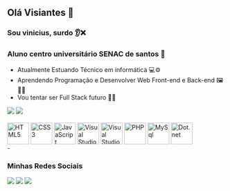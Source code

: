 ## Olá Visiantes 🤙
### Sou vinicius, surdo 👂❌
### Aluno centro universitário SENAC de santos 🏦

- Atualmente Estuando Técnico em informática 💻⚙
- Aprendendo Programação e Desenvolver Web Front-end e Back-end 🖼🔗🎲
- Vou tentar ser Full Stack futuro 🦾😎

<div>
<a herf="https://github.com/viniEvoTech">
  <img heigth="180em" src="https://github-readme-status.vercel.app/api?username=viniEvoTech&show_icons=false&theme=dracula&inclube_all_commits=true&count_private=true"/>
  <img heigth="180em" src="https://github-readme-status.vercel.app/api/top-langs/?username=viniEvoTech&layout=compact&langs_count=16&therme=dracula"/>
  </div>
  <br>
  
<div style="display: inline_black">
  <img align="center" alt="HTML5" heigth="50" width="50" src="https://cdn.jsdelivr.net/gh/devicons/devicon/icons/html5/html5-original.svg" />
<img align="center" alt="CSS3" heigth="50" width="50" src="https://cdn.jsdelivr.net/gh/devicons/devicon/icons/css3/css3-original.svg" />
  <img align="center" alt="JavaScript" heigth="50" width="50" src="https://cdn.jsdelivr.net/gh/devicons/devicon/icons/javascript/javascript-original.svg" />
  <img align="center" alt="Visual Studio Code" heigth="50" width="50" src="https://cdn.jsdelivr.net/gh/devicons/devicon/icons/vscode/vscode-original.svg" />
<img align="center" alt="Visual Studio C#" heigth="50" width="50" src="https://cdn.jsdelivr.net/gh/devicons/devicon/icons/csharp/csharp-original.svg" />
  <img align="center" alt="PHP" heigth="50" width="50" src="https://cdn.jsdelivr.net/gh/devicons/devicon/icons/php/php-original.svg" />
  <img align="center" alt="MySql" heigth="50" width="50" src="https://cdn.jsdelivr.net/gh/devicons/devicon/icons/mysql/mysql-original-wordmark.svg" />
  <img align="center" alt="Dot.net" heigth="50" width="50" src="https://cdn.jsdelivr.net/gh/devicons/devicon/icons/dot-net/dot-net-original-wordmark.svg" />
  </div>
  
  <div>
  - <h3>Minhas Redes Sociais</h3> 
<a href="mailto:contato@brunovinicius03.com"><img src="https://img.shields.io/badge/Gmail-D14836?style=for-the-badge&logo=gmail&logoColor=white" target="_blank"></a>
  <a href="https://www.instagram.com/vinni.pavan"><img src="https://img.shields.io/badge/Instagram-E4405F?style=for-the-badge&logo=instagram&logoColor=white" target="_blank"></a>
      <a href="https://www.linkedin.com/in/vinicius-b-pavan-6a078524a/"><img src="https://img.shields.io/badge/LinkedIn-0077B5?style=for-the-badge&logo=linkedin&logoColor=white" target="_blank"></a>
  </div>


